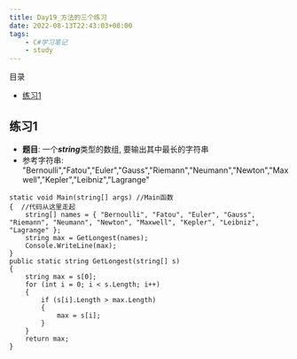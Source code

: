 ```yaml
---
title: Day19_方法的三个练习
date: 2022-08-13T22:43:03+08:00
tags:
    - C#学习笔记
    - study
---
```

目录
- [练习1](#练习1)

## 练习1
- **题目**: 一个***string***类型的数组, 要输出其中最长的字符串
- 参考字符串: "Bernoulli","Fatou","Euler","Gauss","Riemann","Neumann","Newton","Maxwell","Kepler","Leibniz","Lagrange"
```
static void Main(string[] args) //Main函数
{  //代码从这里走起
    string[] names = { "Bernoulli", "Fatou", "Euler", "Gauss", "Riemann", "Neumann", "Newton", "Maxwell", "Kepler", "Leibniz", "Lagrange" };
    string max = GetLongest(names);
    Console.WriteLine(max);
}
public static string GetLongest(string[] s)
{
    string max = s[0];
    for (int i = 0; i < s.Length; i++)
    {
        if (s[i].Length > max.Length)
        {
            max = s[i];
        }
    }
    return max;
}
```